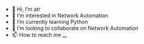 - 👋 Hi, I’m atr
- 👀 I’m interested in Network Automation
- 🌱 I’m currently learning Python
- 💞️ I’m looking to collaborate on Network Automation
- 📫 How to reach me [...](https://www.linkedin.com/in/aung-thura-019a2869/)

<!---
aungthura62547/aungthura62547 is a ✨ special ✨ repository because its `README.md` (this file) appears on your GitHub profile.
You can click the Preview link to take a look at your changes.
--->

